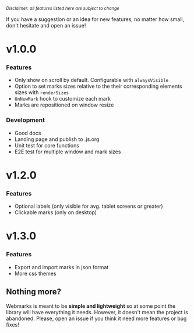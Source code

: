 <sub>_Disclaimer: all features listed here are subject to change_</sub>

If you have a suggestion or an idea for new features, no matter how small, don't hesitate and open an issue!

# v1.0.0
### Features
- Only show on scroll by default. Configurable with `alwaysVisible`
- Option to set marks sizes relative to the their corresponding elements sizes with `renderSizes`
- `OnNewMark` hook to customize each mark
- Marks are repositioned on window resize
### Development
- Good docs
- Landing page and publish to .js.org
- Unit test for core functions
- E2E test for multiple window and mark sizes

# v1.2.0
### Features
- Optional labels (only visible for avg. tablet screens or greater)
- Clickable marks (only on desktop)

# v1.3.0
### Features
- Export and import marks in json format
- More css themes

## Nothing more?

Webmarks is meant to be **simple and lightweight** so at some point the library will have everything it needs. However, it doesn't mean the project is abandoned. Please, open an issue if you think it need more features or bug fixes!